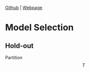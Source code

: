 [Github](https://github.com/MartingaleField/MachineLearning/tree/gh-pages) | [Webpage](https://martingalefield.github.io/MachineLearning/)

<!-- Mathjax Support -->
<script type="text/javascript" async
  src="https://cdn.mathjax.org/mathjax/latest/MathJax.js?config=TeX-MML-AM_CHTML">
</script>




# Model Selection

## Hold-out

Partition $$T$$

